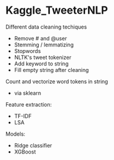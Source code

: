 # Kaggle_TweeterNLP

Different data cleaning techiques
- Remove # and @user
- Stemming / lemmatizing
- Stopwords
- NLTK's tweet tokenizer
- Add keyword to string
- Fill empty string after cleaning

Count and vectorize word tokens in string
- via sklearn

Feature extraction:
- TF-IDF
- LSA

Models:
- Ridge classifier
- XGBoost
